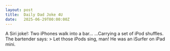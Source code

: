 ```yaml
---
layout: post
title:  Daily Dad Joke 4U
date:   2025-06-29T00:00:00Z
---
```

A Siri joke!: Two iPhones walk into a bar... ...Carrying a set of iPod shuffles. The bartender says: &gt; Let those iPods sing, man! He was an iSurfer on iPad mini.
